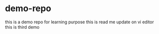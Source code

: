 # demo-repo
this is a demo repo for learning purpose
this is read me update on vi editor
this is third demo
